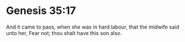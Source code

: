 # Genesis 35:17

And it came to pass, when she was in hard labour, that the midwife said unto her, Fear not; thou shalt have this son also.